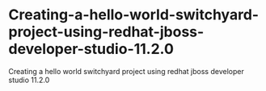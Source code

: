 # Creating-a-hello-world-switchyard-project-using-redhat-jboss-developer-studio-11.2.0
Creating a hello world switchyard project using redhat jboss developer studio 11.2.0
